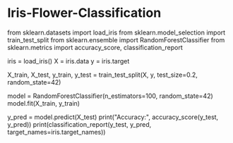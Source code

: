 # Iris-Flower-Classification
from sklearn.datasets import load_iris
from sklearn.model_selection import train_test_split
from sklearn.ensemble import RandomForestClassifier
from sklearn.metrics import accuracy_score, classification_report

iris = load_iris()
X = iris.data
y = iris.target

X_train, X_test, y_train, y_test = train_test_split(X, y, test_size=0.2, random_state=42)

model = RandomForestClassifier(n_estimators=100, random_state=42)
model.fit(X_train, y_train)

y_pred = model.predict(X_test)
print("Accuracy:", accuracy_score(y_test, y_pred))
print(classification_report(y_test, y_pred, target_names=iris.target_names))
